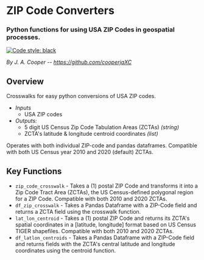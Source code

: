 # ZIP Code Converters
### Python functions for using USA ZIP Codes in geospatial processes.
<a href="https://github.com/psf/black"><img alt="Code style: black" src="https://img.shields.io/badge/code%20style-black-000000.svg"></a>

*By J. A. Cooper -- https://github.com/cooperjaXC*

## Overview
Crosswalks for easy python conversions of USA ZIP codes.

 * *Inputs* 
     * USA ZIP codes 
 * *Outputs:*
     * 5 digit US Census Zip Code Tabulation Areas (ZCTAs) *(string)*
     * ZCTA's latitude & longitude centroid coordinates *(list)*

Operates with both individual ZIP-code and pandas dataframes. 
Compatible with both US Census year 2010 and 2020 (default) ZCTAs. 

## Key Functions
* `zip_code_crosswalk` - Takes a (1) postal ZIP Code and transforms it into a Zip Code Tract Area (ZCTAs), 
    the US Census-defined polygonal region for a ZIP Code. Compatible with both 2010 and 2020 ZCTAs.
* `df_zip_crosswalk` - Takes a Pandas Dataframe with a ZIP-Code field and 
    returns a ZCTA field using the crosswalk function.
* `lat_lon_centroid` - Takes a (1) postal ZIP Code and returns its ZCTA's spatial coordinates in a [latitude, longitude]
    format based on US Census TIGER shapefiles. Compatible with both 2010 and 2020 ZCTAs.
* `df_latlon_centroids` - Takes a Pandas Dataframe with a ZIP-Code field and 
    returns fields with the ZCTA's central latitude and longitude coordinates using the centroid function.
